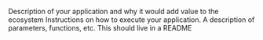 Description of your application and why it would add value to the ecosystem
Instructions on how to execute your application.
A description of parameters, functions, etc. This should live in a README

